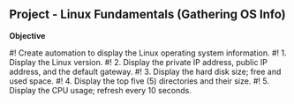 ## Project - Linux Fundamentals (Gathering OS Info)

**Objective**

#! Create automation to display the Linux operating system information.
#! 1. Display the Linux version.
#! 2. Display the private IP address, public IP address, and the default gateway.
#! 3. Display the hard disk size; free and used space.
#! 4. Display the top five (5) directories and their size.
#! 5. Display the CPU usage; refresh every 10 seconds.
